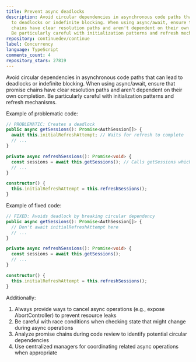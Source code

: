 ```yaml
---
title: Prevent async deadlocks
description: Avoid circular dependencies in asynchronous code paths that can lead
  to deadlocks or indefinite blocking. When using async/await, ensure that promise
  chains have clear resolution paths and aren't dependent on their own completion.
  Be particularly careful with initialization patterns and refresh mechanisms.
repository: continuedev/continue
label: Concurrency
language: TypeScript
comments_count: 4
repository_stars: 27819
---
```


Avoid circular dependencies in asynchronous code paths that can lead to deadlocks or indefinite blocking. When using async/await, ensure that promise chains have clear resolution paths and aren't dependent on their own completion. Be particularly careful with initialization patterns and refresh mechanisms.

Example of problematic code:
```typescript
// PROBLEMATIC: Creates a deadlock
public async getSessions(): Promise<AuthSession[]> {
  await this.initialRefreshAttempt; // Waits for refresh to complete
  // ...
}

private async refreshSessions(): Promise<void> {
  const sessions = await this.getSessions(); // Calls getSessions which waits for refreshSessions
  // ...
}

constructor() {
  this.initialRefreshAttempt = this.refreshSessions();
}
```

Example of fixed code:
```typescript
// FIXED: Avoids deadlock by breaking circular dependency
public async getSessions(): Promise<AuthSession[]> {
  // Don't await initialRefreshAttempt here
  // ...
}

private async refreshSessions(): Promise<void> {
  const sessions = await this.getSessions();
  // ...
}

constructor() {
  this.initialRefreshAttempt = this.refreshSessions();
}
```

Additionally:
1. Always provide ways to cancel async operations (e.g., expose AbortController) to prevent resource leaks
2. Be careful with race conditions when checking state that might change during async operations
3. Analyze promise chains during code review to identify potential circular dependencies
4. Use centralized managers for coordinating related async operations when appropriate